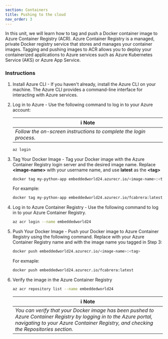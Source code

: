 ```yaml
---
section: Containers
title: Pushing to the cloud
nav_order: 3
---
```


In this unit, we will learn how to tag and push a Docker container image to Azure Container Registry (ACR). Azure Container Registry is a managed, private Docker registry service that stores and manages your container images. Tagging and pushing images to ACR allows you to deploy your containerized applications to Azure services such as Azure Kubernetes Service (AKS) or Azure App Service.

### Instructions

1. Install Azure CLI - If you haven't already, install the Azure CLI on your machine. The Azure CLI provides a command-line interface for interacting with Azure services.

2. Log in to Azure - Use the following command to log in to your Azure account:
   
    | ℹ️ Note                                   | 
    |------------------------------------------|
    | _Follow the on-screen instructions to complete the login process._ | 

    ```bash
    az login
    ```

3. Tag Your Docker Image - Tag your Docker image with the Azure Container Registry login server and the desired image name. Replace  **\<image-name>** with your username  name, and use **latest** as the **\<tag>**

    ```bash
    docker tag my-python-app embeddedworld24.azurecr.io/<image-name>:<tag>
    ```

    For example:

    ```bash
    docker tag my-python-app embeddedworld24.azurecr.io/fcabrera:latest
    ```

4. Log in to Azure Container Registry - Use the following command to log in to your Azure Container Registry. 
    ```bash
    az acr login --name embeddedworld24
    ```

5. Push Your Docker Image - Push your Docker image to Azure Container Registry using the following command. Replace <acr-name> with your Azure Container Registry name and <image-name> with the image name you tagged in Step 3:

    ```bash
    docker push embeddedworld24.azurecr.io/<image-name>:<tag>
    ```

    For exmaple:

     ```bash
    docker push embeddedworld24.azurecr.io/fcabrera:latest
    ```

6. Verify the image in the Azure Container Registry

    ```bash
    az acr repository list --name embeddedworld24
    ```

    | ℹ️ Note                                   | 
    |------------------------------------------|
    | _You can verify that your Docker image has been pushed to Azure Container Registry by logging in to the Azure portal, navigating to your Azure Container Registry, and checking the Repositories section._ | 




